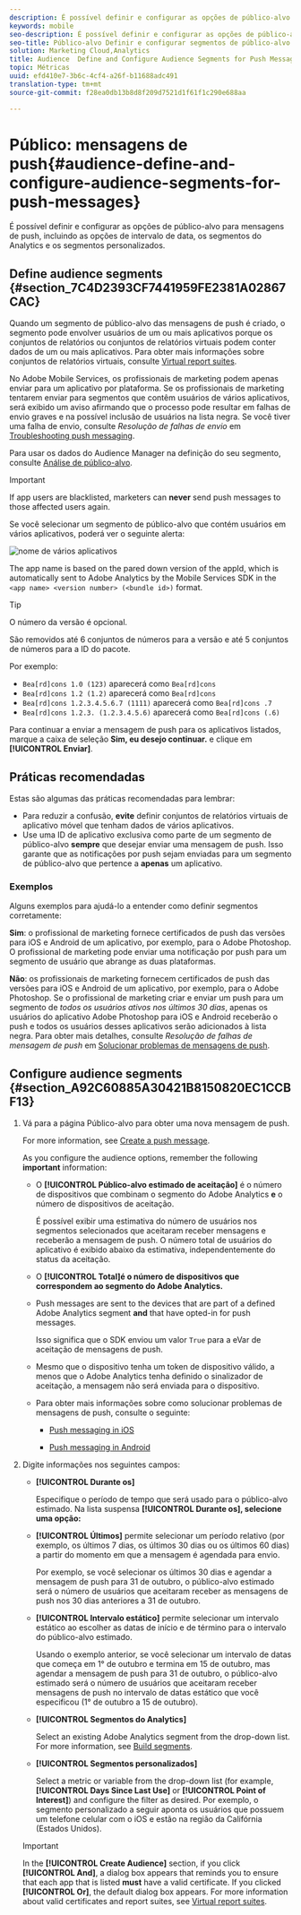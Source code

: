 ```yaml
---
description: É possível definir e configurar as opções de público-alvo para mensagens de push, incluindo as opções de intervalo de data, os segmentos do Analytics e os segmentos personalizados.
keywords: mobile
seo-description: É possível definir e configurar as opções de público-alvo para mensagens de push, incluindo as opções de intervalo de data, os segmentos do Analytics e os segmentos personalizados.
seo-title: Público-alvo Definir e configurar segmentos de público-alvo para mensagens de push
solution: Marketing Cloud,Analytics
title: Audience  Define and Configure Audience Segments for Push Messages
topic: Métricas
uuid: efd410e7-3b6c-4cf4-a26f-b11688adc491
translation-type: tm+mt
source-git-commit: f28ea0db13b8d8f209d7521d1f61f1c290e688aa

---
```



# Público: mensagens de push{#audience-define-and-configure-audience-segments-for-push-messages}

É possível definir e configurar as opções de público-alvo para mensagens de push, incluindo as opções de intervalo de data, os segmentos do Analytics e os segmentos personalizados.

## Define audience segments {#section_7C4D2393CF7441959FE2381A02867CAC}

Quando um segmento de público-alvo das mensagens de push é criado, o segmento pode envolver usuários de um ou mais aplicativos porque os conjuntos de relatórios ou conjuntos de relatórios virtuais podem conter dados de um ou mais aplicativos. Para obter mais informações sobre conjuntos de relatórios virtuais, consulte [Virtual report suites](/help/using/manage-apps/c-mob-vrs.md).

No Adobe Mobile Services, os profissionais de marketing podem apenas enviar para um aplicativo por plataforma. Se os profissionais de marketing tentarem enviar para segmentos que contêm usuários de vários aplicativos, será exibido um aviso afirmando que o processo pode resultar em falhas de envio graves e na possível inclusão de usuários na lista negra. Se você tiver uma falha de envio, consulte *Resolução de falhas de envio* em [Troubleshooting push messaging](/help/using/in-app-messaging/t-create-push-message/c-schedule-push-message.md).

Para usar os dados do Audience Manager na definição do seu segmento, consulte [Análise de público-alvo](https://docs-author-stg.corp.adobe.com/content/help/en/analytics/integration/audience-analytics/mc-audiences-aam.html).

>[!IMPORTANT]
>
>If app users are blacklisted, marketers can **never** send push messages to those affected users again.

Se você selecionar um segmento de público-alvo que contém usuários em vários aplicativos, poderá ver o seguinte alerta:

![nome de vários aplicativos](assets/multiple_appname.png)

The app name is based on the pared down version of the appId, which is automatically sent to Adobe Analytics by the Mobile Services SDK in the `<app name> <version number> (<bundle id>)` format.

>[!TIP]
>
>O número da versão é opcional.

São removidos até 6 conjuntos de números para a versão e até 5 conjuntos de números para a ID do pacote.

Por exemplo:

* `Bea[rd]cons 1.0 (123)` aparecerá como `Bea[rd]cons`
* `Bea[rd]cons 1.2 (1.2)` aparecerá como `Bea[rd]cons`
* `Bea[rd]cons 1.2.3.4.5.6.7 (1111)` aparecerá como `Bea[rd]cons .7`
* `Bea[rd]cons 1.2.3. (1.2.3.4.5.6)` aparecerá como `Bea[rd]cons (.6)`

Para continuar a enviar a mensagem de push para os aplicativos listados, marque a caixa de seleção **Sim, eu desejo continuar.** e clique em **[!UICONTROL Enviar]**.

## Práticas recomendadas

Estas são algumas das práticas recomendadas para lembrar:

* Para reduzir a confusão, **evite** definir conjuntos de relatórios virtuais de aplicativo móvel que tenham dados de vários aplicativos.
* Use uma ID de aplicativo exclusiva como parte de um segmento de público-alvo **sempre** que desejar enviar uma mensagem de push.
Isso garante que as notificações por push sejam enviadas para um segmento de público-alvo que pertence a **apenas** um aplicativo.

### Exemplos

Alguns exemplos para ajudá-lo a entender como definir segmentos corretamente:

**Sim**: o profissional de marketing fornece certificados de push das versões para iOS e Android de um aplicativo, por exemplo, para o Adobe Photoshop. O profissional de marketing pode enviar uma notificação por push para um segmento de usuário que abrange as duas plataformas.

**Não**: os profissionais de marketing fornecem certificados de push das versões para iOS e Android de um aplicativo, por exemplo, para o Adobe Photoshop. Se o profissional de marketing criar e enviar um push para um segmento de *todos os usuários ativos nos últimos 30 dias*, apenas os usuários do aplicativo Adobe Photoshop para iOS e Android receberão o push e todos os usuários desses aplicativos serão adicionados à lista negra. Para obter mais detalhes, consulte *Resolução de falhas de mensagem de push* em [Solucionar problemas de mensagens de push](/help/using/in-app-messaging/t-create-push-message/c-troubleshooting-push-messaging.md).

## Configure audience segments {#section_A92C60885A30421B8150820EC1CCBF13}

1. Vá para a página Público-alvo para obter uma nova mensagem de push.

   For more information, see [Create a push message](/help/using/in-app-messaging/t-create-push-message/t-create-push-message.md).

   As you configure the audience options, remember the following **important** information:

   * O **[!UICONTROL Público-alvo estimado de aceitação]** é o número de dispositivos que combinam o segmento do Adobe Analytics **e** o número de dispositivos de aceitação.

      É possível exibir uma estimativa do número de usuários nos segmentos selecionados que aceitaram receber mensagens e receberão a mensagem de push. O número total de usuários do aplicativo é exibido abaixo da estimativa, independentemente do status da aceitação.

   * O **[!UICONTROL Total]é o número de dispositivos que correspondem ao segmento do Adobe Analytics.**

   * Push messages are sent to the devices that are part of a defined Adobe Analytics segment **and** that have opted-in for push messages.

      Isso significa que o SDK enviou um valor `True` para a eVar de aceitação de mensagens de push.

   * Mesmo que o dispositivo tenha um token de dispositivo válido, a menos que o Adobe Analytics tenha definido o sinalizador de aceitação, a mensagem não será enviada para o dispositivo.

   * Para obter mais informações sobre como solucionar problemas de mensagens de push, consulte o seguinte:

      * [Push messaging in iOS](https://docs.adobe.com/content/help/en/mobile-services/ios/messaging-ios/push-messaging/push-messaging.html)

      * [Push messaging in Android](https://docs.adobe.com/content/help/en/mobile-services/android/messaging-android/push-messaging/push-messaging.html)

1. Digite informações nos seguintes campos:

   * **[!UICONTROL Durante os]**

      Especifique o período de tempo que será usado para o público-alvo estimado. Na lista suspensa **[!UICONTROL Durante os], selecione uma opção:**

   * **[!UICONTROL Últimos]** permite selecionar um período relativo (por exemplo, os últimos 7 dias, os últimos 30 dias ou os últimos 60 dias) a partir do momento em que a mensagem é agendada para envio.

      Por exemplo, se você selecionar os últimos 30 dias e agendar a mensagem de push para 31 de outubro, o público-alvo estimado será o número de usuários que aceitaram receber as mensagens de push nos 30 dias anteriores a 31 de outubro.

   * **[!UICONTROL Intervalo estático]** permite selecionar um intervalo estático ao escolher as datas de início e de término para o intervalo do público-alvo estimado.

      Usando o exemplo anterior, se você selecionar um intervalo de datas que começa em 1° de outubro e termina em 15 de outubro, mas agendar a mensagem de push para 31 de outubro, o público-alvo estimado será o número de usuários que aceitaram receber mensagens de push no intervalo de datas estático que você especificou (1° de outubro a 15 de outubro).

   * **[!UICONTROL Segmentos do Analytics]**

      Select an existing Adobe Analytics segment from the drop-down list. For more information, see [Build segments](https://docs.adobe.com/content/help/en/analytics/components/segmentation/segmentation-workflow/seg-build.html).

   * **[!UICONTROL Segmentos personalizados]**

      Select a metric or variable from the drop-down list (for example, **[!UICONTROL Days Since Last Use]** or **[!UICONTROL Point of Interest]**) and configure the filter as desired. Por exemplo, o segmento personalizado a seguir aponta os usuários que possuem um telefone celular com o iOS e estão na região da Califórnia (Estados Unidos).
   >[!IMPORTANT]
   >
   >In the **[!UICONTROL Create Audience]** section, if you click **[!UICONTROL And]**, a dialog box appears that reminds you to ensure that each app that is listed **must** have a valid certificate. If you clicked **[!UICONTROL Or]**, the default dialog box appears. For more information about valid certificates and report suites, see [Virtual report suites](/help/using/manage-apps/c-mob-vrs.md).
